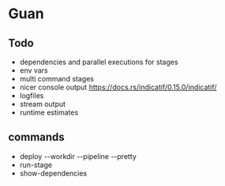 # Guan

## Todo

- dependencies and parallel executions for stages
- env vars
- multi command stages
- nicer console output https://docs.rs/indicatif/0.15.0/indicatif/
- logfiles
- stream output
- runtime estimates

## commands

- deploy --workdir --pipeline --pretty
- run-stage
- show-dependencies
